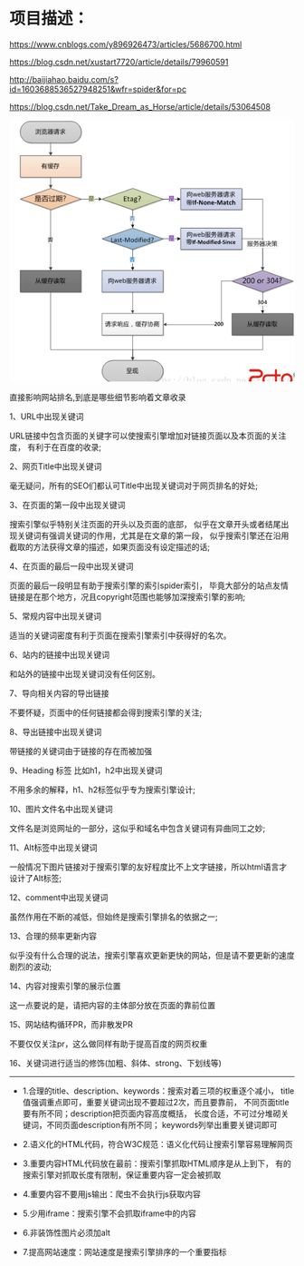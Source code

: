# 项目描述：
https://www.cnblogs.com/y896926473/articles/5686700.html

https://blog.csdn.net/xustart7720/article/details/79960591

http://baijiahao.baidu.com/s?id=1603688536527948251&wfr=spider&for=pc

https://blog.csdn.net/Take_Dream_as_Horse/article/details/53064508

![](.seo_images/fdc2bf7b.png)

直接影响网站排名,到底是哪些细节影响着文章收录

1、URL中出现关键词

URL链接中包含页面的关键字可以使搜索引擎增加对链接页面以及本页面的关注度，
有利于在百度的收录;

2、网页Title中出现关键词

毫无疑问，所有的SEO们都认可Title中出现关键词对于网页排名的好处;

3、在页面的第一段中出现关键词

搜索引擎似乎特别关注页面的开头以及页面的底部，
似乎在文章开头或者结尾出现关键词有强调关键词的作用，尤其是在文章的第一段，
似乎搜索引擎还在沿用截取的方法获得文章的描述，如果页面没有设定描述的话;

4、在页面的最后一段中出现关键词

页面的最后一段明显有助于搜索引擎的索引spider索引，
毕竟大部分的站点友情链接是在那个地方，况且copyright范围也能够加深搜索引擎的影响;

5、常规内容中出现关键词

适当的关键词密度有利于页面在搜索引擎索引中获得好的名次。

6、站内的链接中出现关键词

和站外的链接中出现关键词没有任何区别。

7、导向相关内容的导出链接

不要怀疑，页面中的任何链接都会得到搜索引擎的关注;

8、导出链接中出现关键词

带链接的关键词由于链接的存在而被加强

9、Heading 标签 比如h1，h2中出现关键词

不用多余的解释，h1、h2标签似乎专为搜索引擎设计;

10、图片文件名中出现关键词

文件名是浏览网址的一部分，这似乎和域名中包含关键词有异曲同工之妙;

11、Alt标签中出现关键词

一般情况下图片链接对于搜索引擎的友好程度比不上文字链接，所以html语言才设计了Alt标签;

12、comment中出现关键词

虽然作用在不断的减低，但始终是搜索引擎排名的依据之一;

13、合理的频率更新内容

似乎没有什么合理的说法，搜索引擎喜欢更新更快的网站，但是请不要更新的速度剧烈的波动;

14、内容对搜索引擎的展示位置

这一点要说的是，请把内容的主体部分放在页面的靠前位置

15、网站结构循环PR，而非散发PR

不要仅仅关注pr，这么做同样有助于提高百度的网页权重

16、关键词进行适当的修饰(加粗、斜体、strong、下划线等)

----


* 1.合理的title、description、keywords：搜索对着三项的权重逐个减小，
title值强调重点即可，重要关键词出现不要超过2次，而且要靠前，
不同页面title要有所不同；description把页面内容高度概括，
长度合适，不可过分堆砌关键词，不同页面description有所不同；
keywords列举出重要关键词即可

* 2.语义化的HTML代码，符合W3C规范：语义化代码让搜索引擎容易理解网页

* 3.重要内容HTML代码放在最前：搜索引擎抓取HTML顺序是从上到下，
有的搜索引擎对抓取长度有限制，保证重要内容一定会被抓取

* 4.重要内容不要用js输出：爬虫不会执行js获取内容

* 5.少用iframe：搜索引擎不会抓取iframe中的内容

* 6.非装饰性图片必须加alt

* 7.提高网站速度：网站速度是搜索引擎排序的一个重要指标


